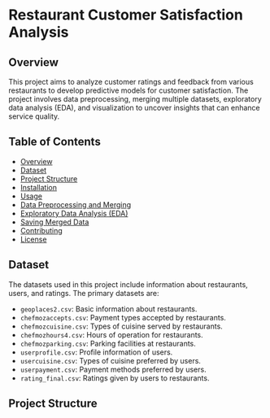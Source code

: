 # Restaurant Customer Satisfaction Analysis
 
## Overview
 
This project aims to analyze customer ratings and feedback from various restaurants to develop predictive models for customer satisfaction. The project involves data preprocessing, merging multiple datasets, exploratory data analysis (EDA), and visualization to uncover insights that can enhance service quality.
 
## Table of Contents
 
- [Overview](#overview)
- [Dataset](#dataset)
- [Project Structure](#project-structure)
- [Installation](#installation)
- [Usage](#usage)
- [Data Preprocessing and Merging](#data-preprocessing-and-merging)
- [Exploratory Data Analysis (EDA)](#exploratory-data-analysis-eda)
- [Saving Merged Data](#saving-merged-data)
- [Contributing](#contributing)
- [License](#license)
 
## Dataset
 
The datasets used in this project include information about restaurants, users, and ratings. The primary datasets are:
- `geoplaces2.csv`: Basic information about restaurants.
- `chefmozaccepts.csv`: Payment types accepted by restaurants.
- `chefmozcuisine.csv`: Types of cuisine served by restaurants.
- `chefmozhours4.csv`: Hours of operation for restaurants.
- `chefmozparking.csv`: Parking facilities at restaurants.
- `userprofile.csv`: Profile information of users.
- `usercuisine.csv`: Types of cuisine preferred by users.
- `userpayment.csv`: Payment methods preferred by users.
- `rating_final.csv`: Ratings given by users to restaurants.
 
## Project Structure
